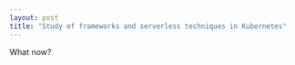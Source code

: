 ```yaml
---
layout: post
title: "Study of frameworks and serverless techniques in Kubernetes"
---
```


What now?
